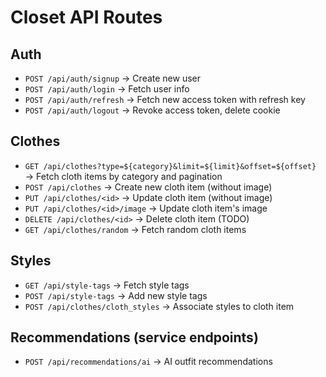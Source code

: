 # Closet API Routes

## Auth

- `POST /api/auth/signup` → Create new user
- `POST /api/auth/login` → Fetch user info
- `POST /api/auth/refresh` → Fetch new access token with refresh key
- `POST /api/auth/logout` → Revoke access token, delete cookie

## Clothes

- `GET /api/clothes?type=${category}&limit=${limit}&offset=${offset}` → Fetch cloth items by category and pagination
- `POST /api/clothes` → Create new cloth item (without image)
- `PUT /api/clothes/<id>` → Update cloth item (without image)
- `PUT /api/clothes/<id>/image` → Update cloth item's image
- `DELETE /api/clothes/<id>` → Delete cloth item (TODO)
- `GET /api/clothes/random` → Fetch random cloth items

## Styles

- `GET /api/style-tags` → Fetch style tags
- `POST /api/style-tags` → Add new style tags
- `POST /api/clothes/cloth_styles` → Associate styles to cloth item

## Recommendations (service endpoints)

- `POST /api/recommendations/ai` → AI outfit recommendations
